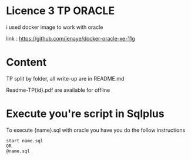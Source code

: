 # Licence 3 TP ORACLE

i used docker image to work with oracle

link : https://github.com/jenaye/docker-oracle-xe-11g

# Content 

TP split by folder, all write-up are in README.md 

Readme-TP{id}.pdf are available for offline

 # Execute you're script in Sqlplus
 
 To execute {name}.sql with oracle you have you do the follow instructions
 
 ```
start name.sql
OR
@name.sql 
```


